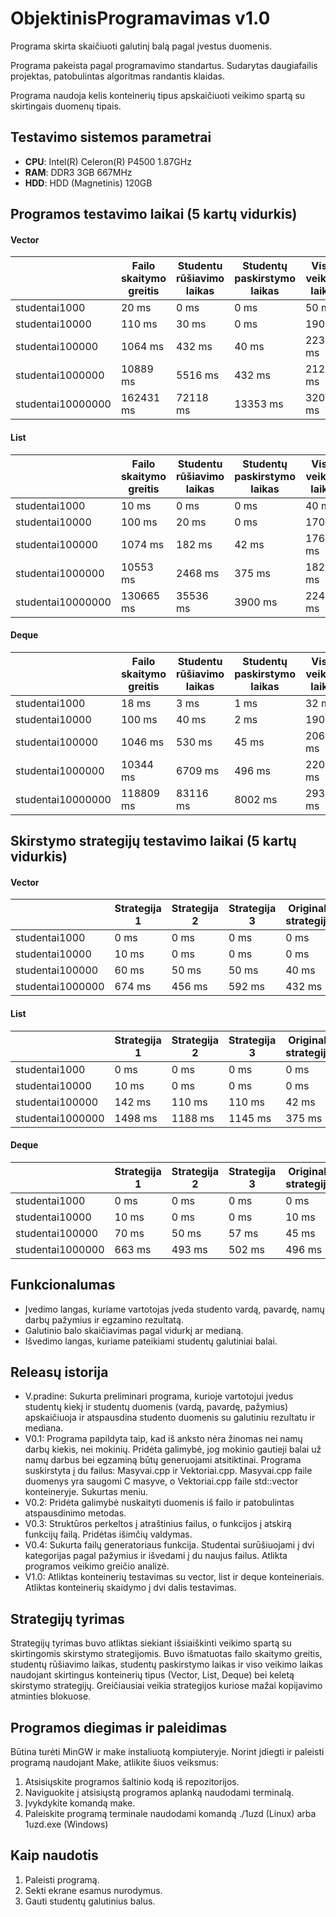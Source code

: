 ﻿# ObjektinisProgramavimas v1.0

Programa skirta skaičiuoti galutinį balą pagal įvestus duomenis.

Programa pakeista pagal programavimo standartus. Sudarytas daugiafailis projektas, patobulintas algoritmas randantis klaidas.

Programa naudoja kelis konteinerių tipus apskaičiuoti veikimo spartą su skirtingais duomenų tipais.

## Testavimo sistemos parametrai

- **CPU**: Intel(R) Celeron(R) P4500 1.87GHz 
- **RAM**: DDR3 3GB 667MHz
- **HDD**: HDD (Magnetinis) 120GB

## Programos testavimo laikai (5 kartų vidurkis)

#### Vector
|  |Failo skaitymo greitis| Studentu rūšiavimo laikas | Studentų paskirstymo laikas | Visas veikimo laikas |
| :--- | ---- | ---- | ---- | ---- |
| studentai1000 | 20 ms | 0 ms | 0 ms | 50 ms |
| studentai10000 | 110 ms | 30 ms | 0 ms | 190 ms |
| studentai100000 | 1064 ms | 432 ms | 40 ms | 2236 ms |
| studentai1000000 | 10889 ms | 5516 ms | 432 ms | 21202 ms |
| studentai10000000 | 162431 ms | 72118 ms | 13353 ms | 320132 ms |

#### List
|  |Failo skaitymo greitis| Studentu rūšiavimo laikas | Studentų paskirstymo laikas | Visas veikimo laikas |
| :--- | ---- | ---- | ---- | ---- |
| studentai1000 | 10 ms | 0 ms | 0 ms | 40 ms |
| studentai10000 | 100 ms | 20 ms | 0 ms | 170 ms |
| studentai100000 | 1074 ms | 182 ms | 42 ms | 1769 ms |
| studentai1000000 | 10553 ms | 2468 ms | 375 ms | 18227 ms |
| studentai10000000 | 130665 ms | 35536 ms | 3900 ms | 224437 ms |

#### Deque
|  |Failo skaitymo greitis| Studentu rūšiavimo laikas | Studentų paskirstymo laikas | Visas veikimo laikas |
| :--- | ---- | ---- | ---- | ---- |
| studentai1000 | 18 ms | 3 ms | 1 ms | 32 ms |
| studentai10000 | 100 ms | 40 ms | 2 ms | 190 ms |
| studentai100000 | 1046 ms | 530 ms | 45 ms | 2062 ms |
| studentai1000000 | 10344 ms | 6709 ms | 496 ms | 22012 ms |
| studentai10000000 | 118809 ms | 83116 ms | 8002 ms | 293108 ms |

## Skirstymo strategijų testavimo laikai (5 kartų vidurkis)

#### Vector
|  | Strategija 1 | Strategija 2 | Strategija 3 | Originali strategija |
| :--- | ---- | ---- | ---- | ---- |
| studentai1000 | 0 ms | 0 ms | 0 ms | 0 ms |
| studentai10000 | 10 ms | 0 ms | 0 ms | 0 ms |
| studentai100000 | 60 ms | 50 ms | 50 ms | 40 ms |
| studentai1000000 | 674 ms | 456 ms | 592 ms | 432 ms |

#### List
|  | Strategija 1 | Strategija 2 | Strategija 3 | Originali strategija |
| :--- | ---- | ---- | ---- | ---- |
| studentai1000 | 0 ms | 0 ms | 0 ms | 0 ms |
| studentai10000 | 10 ms | 0 ms | 0 ms | 0 ms |
| studentai100000 | 142 ms | 110 ms | 110 ms | 42 ms |
| studentai1000000 | 1498 ms | 1188 ms | 1145 ms | 375 ms |

#### Deque
|  | Strategija 1 | Strategija 2 | Strategija 3 | Originali strategija |
| :--- | ---- | ---- | ---- | ---- |
| studentai1000 | 0 ms | 0 ms | 0 ms | 0 ms |
| studentai10000 | 10 ms | 0 ms | 0 ms | 10 ms |
| studentai100000 | 70 ms | 50 ms | 57 ms | 45 ms |
| studentai1000000 | 663 ms | 493 ms | 502 ms | 496 ms |

## Funkcionalumas

- Įvedimo langas, kuriame vartotojas įveda studento vardą, pavardę, namų darbų pažymius ir egzamino rezultatą.
- Galutinio balo skaičiavimas pagal vidurkį ar medianą.
- Išvedimo langas, kuriame pateikiami studentų galutiniai balai.

## Releasų istorija

- V.pradine: Sukurta preliminari programa, kurioje vartotojui įvedus studentų kiekį ir studentų duomenis (vardą, pavardę, pažymius) apskaičiuoja ir atspausdina studento duomenis su galutiniu rezultatu ir mediana.
- V0.1: Programa papildyta taip, kad iš anksto nėra žinomas nei namų darbų kiekis, nei mokinių. Pridėta galimybė, jog mokinio gautieji balai už namų darbus bei egzaminą būtų generuojami atsitiktinai. Programa suskirstyta į du failus: Masyvai.cpp ir Vektoriai.cpp. Masyvai.cpp faile duomenys yra saugomi C masyve, o Vektoriai.cpp faile std::vector konteineryje. Sukurtas meniu.
- V0.2: Pridėta galimybė nuskaityti duomenis iš failo ir patobulintas atspausdinimo metodas.
- V0.3: Struktūros perkeltos į atraštinius failus, o funkcijos į atskirą funkcijų failą. Pridėtas išimčių valdymas.
- V0.4: Sukurta failų generatoriaus funkcija. Studentai surūšiuojami į dvi kategorijas pagal pažymius ir išvedami į du naujus failus. Atlikta programos veikimo greičio analizė.
- V1.0: Atliktas konteinerių testavimas su vector, list ir deque konteineriais. Atliktas konteinerių skaidymo į dvi dalis testavimas. 

## Strategijų tyrimas

Strategijų tyrimas buvo atliktas siekiant išsiaiškinti veikimo spartą su skirtingomis skirstymo strategijomis. Buvo išmatuotas failo skaitymo greitis, studentų rūšiavimo laikas, studentų paskirstymo laikas ir viso veikimo laikas naudojant skirtingus konteinerių tipus (Vector, List, Deque) bei keletą skirstymo strategijų.
Greičiausiai veikia strategijos kuriose mažai kopijavimo atminties blokuose. 

## Programos diegimas ir paleidimas

Būtina turėti MinGW ir make instaliuotą kompiuteryje. 
Norint įdiegti ir paleisti programą naudojant Make, atlikite šiuos veiksmus:

1. Atsisiųskite programos šaltinio kodą iš repozitorijos.
2. Naviguokite į atsisiųstą programos aplanką naudodami terminalą.
3. Įvykdykite komandą make.
4. Paleiskite programą terminale naudodami komandą ./1uzd (Linux) arba 1uzd.exe (Windows) 

## Kaip naudotis

1. Paleisti programą.
2. Sekti ekrane esamus nurodymus.
3. Gauti studentų galutinius balus.
